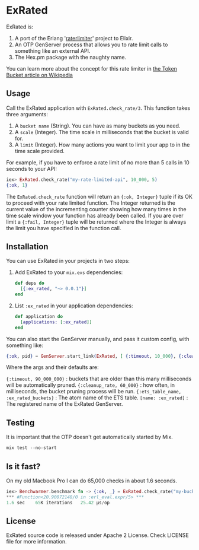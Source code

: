 # ExRated

ExRated is:

1. A port of the Erlang '[raterlimiter](https://github.com/Gromina/raterlimiter)' project to Elixir.
2. An OTP GenServer process that allows you to rate limit calls to something like an external API.
3. The Hex.pm package with the naughty name.

You can learn more about the concept for this rate limiter in [ the Token Bucket article on Wikipedia](http://en.wikipedia.org/wiki/Token_bucket)


## Usage

Call the ExRated application with `ExRated.check_rate/3`.  This function takes three arguments:

1. A `bucket name` (String).  You can have as many buckets as you need.
2. A `scale` (Integer). The time scale in milliseconds that the bucket is valid for.
3. A `limit` (Integer). How many actions you want to limit your app to in the time scale provided.

For example, if you have to enforce a rate limit of no more than 5 calls in 10 seconds to your API:

```elixir
iex> ExRated.check_rate("my-rate-limited-api", 10_000, 5)
{:ok, 1}
```

The `ExRated.check_rate` function will return an `{:ok, Integer}` tuple if its OK to proceed with your rate limited function. The Integer returned is the current value of the incrementing counter showing how many times in the time scale window your function has already been called. If you are over limit a `{:fail, Integer}` tuple will be returned where the Integer is always the limit you have specified in the function call.

## Installation

You can use ExRated in your projects in two steps:

1. Add ExRated to your `mix.exs` dependencies:

    ```elixir
    def deps do
      [{:ex_rated, "~> 0.0.1"}]
    end
    ```

2. List `:ex_rated` in your application dependencies:

    ```elixir
    def application do
      [applications: [:ex_rated]]
    end
    ```

You can also start the GenServer manually, and pass it custom config, with something like:

```elixir
{:ok, pid} = GenServer.start_link(ExRated, [ {:timeout, 10_000}, {:cleanup_rate, 10_000}, {:ets_table_name, :ex_rated_buckets} ], [name: :ex_rated])
```

Where the args and their defaults are:

`{:timeout, 90_000_000}` : buckets that are older than this many milliseconds will be automatically pruned.
`{:cleanup_rate, 60_000}` : how often, in milliseconds, the bucket pruning process will be run.
`{:ets_table_name, :ex_rated_buckets}` : The atom name of the ETS table.
`[name: :ex_rated]` : The registered name of the ExRated GenServer.


## Testing

It is important that the OTP doesn't get automatically started by Mix.

```elixir
mix test --no-start
```

## Is it fast?

On my old Macbook Pro I can do 65,000 checks in about 1.6 seconds.

```elixir
iex> Benchwarmer.benchmark fn -> {:ok, _} = ExRated.check_rate("my-bucket", 1000000, 10_000_000) end
*** #Function<20.90072148/0 in :erl_eval.expr/5> ***
1.6 sec    65K iterations   25.42 μs/op
```

## License

ExRated source code is released under Apache 2 License.
Check LICENSE file for more information.
